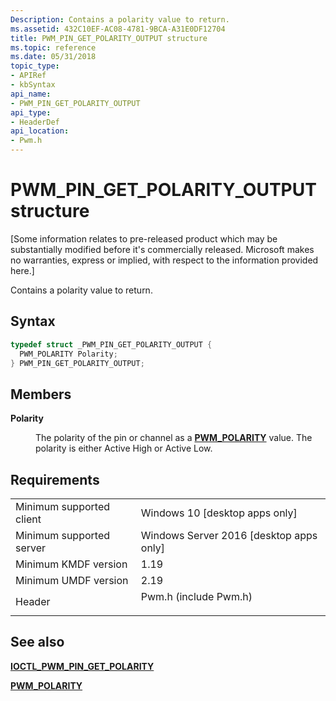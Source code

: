 ```yaml
---
Description: Contains a polarity value to return.
ms.assetid: 432C10EF-AC08-4781-9BCA-A31E0DF12704
title: PWM_PIN_GET_POLARITY_OUTPUT structure
ms.topic: reference
ms.date: 05/31/2018
topic_type:
- APIRef
- kbSyntax
api_name:
- PWM_PIN_GET_POLARITY_OUTPUT
api_type:
- HeaderDef
api_location:
- Pwm.h
---
```


# PWM\_PIN\_GET\_POLARITY\_OUTPUT structure

\[Some information relates to pre-released product which may be substantially modified before it's commercially released. Microsoft makes no warranties, express or implied, with respect to the information provided here.\]

Contains a polarity value to return.

## Syntax


```C++
typedef struct _PWM_PIN_GET_POLARITY_OUTPUT {
  PWM_POLARITY Polarity;
} PWM_PIN_GET_POLARITY_OUTPUT;
```



## Members

<dl> <dt>

**Polarity**
</dt> <dd>

The polarity of the pin or channel as a [**PWM\_POLARITY**](/windows/desktop/api/Pwm/ne-pwm-pwm_polarity) value. The polarity is either Active High or Active Low.

</dd> </dl>

## Requirements



|                                     |                                                                                                  |
|-------------------------------------|--------------------------------------------------------------------------------------------------|
| Minimum supported client<br/> | Windows 10 \[desktop apps only\]<br/>                                                      |
| Minimum supported server<br/> | Windows Server 2016 \[desktop apps only\]<br/>                                             |
| Minimum KMDF version<br/>     | 1.19<br/>                                                                                  |
| Minimum UMDF version<br/>     | 2.19<br/>                                                                                  |
| Header<br/>                   | <dl> <dt>Pwm.h (include Pwm.h)</dt> </dl> |



## See also

<dl> <dt>

[**IOCTL\_PWM\_PIN\_GET\_POLARITY**](https://www.bing.com/search?q=**IOCTL\_PWM\_PIN\_GET\_POLARITY**)
</dt> <dt>

[**PWM\_POLARITY**](https://msdn.microsoft.com/en-us/library/Mt843932(v=VS.85).aspx)
</dt> </dl>

 

 




